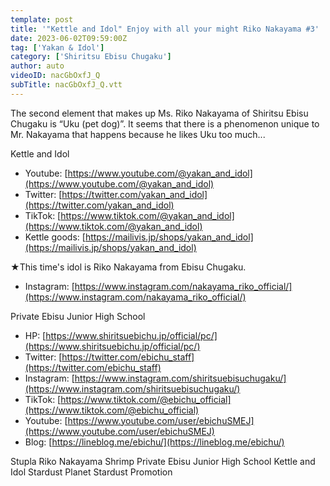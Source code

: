 ```yaml
---
template: post
title: '"Kettle and Idol" Enjoy with all your might Riko Nakayama #3'
date: 2023-06-02T09:59:00Z
tag: ['Yakan & Idol']
category: ['Shiritsu Ebisu Chugaku']
author: auto 
videoID: nacGbOxfJ_Q
subTitle: nacGbOxfJ_Q.vtt
---
```

The second element that makes up Ms. Riko Nakayama of Shiritsu Ebisu Chugaku is “Uku (pet dog)”. It seems that there is a phenomenon unique to Mr. Nakayama that happens because he likes Uku too much...

Kettle and Idol

- Youtube: [https://www.youtube.com/@yakan_and_idol](https://www.youtube.com/@yakan_and_idol)
- Twitter: [https://twitter.com/yakan_and_idol](https://twitter.com/yakan_and_idol)
- TikTok: [https://www.tiktok.com/@yakan_and_idol](https://www.tiktok.com/@yakan_and_idol)
- Kettle goods: [https://mailivis.jp/shops/yakan_and_idol](https://mailivis.jp/shops/yakan_and_idol)


★This time's idol is Riko Nakayama from Ebisu Chugaku.

- Instagram: [https://www.instagram.com/nakayama_riko_official/](https://www.instagram.com/nakayama_riko_official/)

Private Ebisu Junior High School

- HP: [https://www.shiritsuebichu.jp/official/pc/](https://www.shiritsuebichu.jp/official/pc/)
- Twitter: [https://twitter.com/ebichu_staff](https://twitter.com/ebichu_staff)
- Instagram: [https://www.instagram.com/shiritsuebisuchugaku/](https://www.instagram.com/shiritsuebisuchugaku/)
- TikTok: [https://www.tiktok.com/@ebichu_official](https://www.tiktok.com/@ebichu_official)
- Youtube: [https://www.youtube.com/user/ebichuSMEJ](https://www.youtube.com/user/ebichuSMEJ)
- Blog: [https://lineblog.me/ebichu/](https://lineblog.me/ebichu/)

Stupla Riko Nakayama Shrimp Private Ebisu Junior High School Kettle and Idol Stardust Planet Stardust Promotion